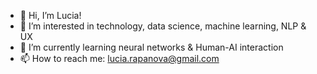 - 👋 Hi, I’m Lucia!
- 👀 I’m interested in technology, data science, machine learning, NLP & UX
- 🌱 I’m currently learning neural networks & Human-AI interaction
- 📫 How to reach me: lucia.rapanova@gmail.com

<!---
luciarap/luciarap is a ✨ special ✨ repository because its `README.md` (this file) appears on your GitHub profile.
You can click the Preview link to take a look at your changes.
--->
